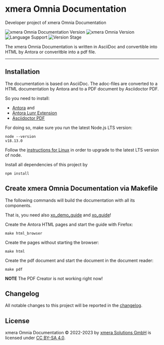 # xmera Omnia Documentation

Developer project of xmera Omnia Documentation

![xmera Omnia Documentation Version](https://img.shields.io/badge/xmera_Omnia_Documentation-1.6.0-red) ![xmera Omnia Version](https://img.shields.io/badge/xmera_Omnia-v4.4.z-blue) ![Language Support](https://img.shields.io/badge/Languages-de-green) ![Version Stage](https://img.shields.io/badge/Stage-release-important)

The xmera Omnia Documentation is written in AsciiDoc and convertible into HTML by Antora or converitble into a pdf file.

---

## Installation

The documentation is based on AsciiDoc. The adoc-files are converted to a HTML documentation by Antora and to a PDF document by Asciidoctor PDF.

So you need to install:

- [Antora](https://docs.antora.org/antora/latest/install/install-antora/) and
- [Antora Lunr Extension](https://gitlab.com/antora/antora-lunr-extension)
- [Asciidoctor PDF](https://asciidoctor.org/docs/asciidoctor-pdf/#install-the-published-gem)

For doing so, make sure you run the latest Node.js LTS version:

    node --version
    v18.13.0

Follow the [instructions for Linux](https://docs.antora.org/antora/latest/install/linux-requirements/#upgrade-node) in order to upgrade to the latest LTS version of node.

Install all dependencies of this project by

    npm install

## Create xmera Omnia Documentation via Makefile

The following commands will build the documentation with all its components.

That is, you need also [xo_demo_guide](https://github.com/xmera-circle/xo_demo_guide) and [xo_guide](https://github.com/xmera-circle/xo_guide)!

Create the Antora HTML pages and start the guide with Firefox:

    make html_browser

Create the pages without starting the browser:

    make html

Create the pdf document and start the document in the document reader:

    make pdf

**NOTE** The PDF Creator is not working right now!

## Changelog

All notable changes to this project will be reported in the [changelog](https://circle.xmera.de/projects/xmera-omnia-guide/repository/xo_guide/revisions/develop/entry//CHANGELOG.md).

## License

xmera Omnia Documentation © 2022-2023 by [xmera Solutions GmbH](https://xmera.de) is licensed under [CC BY-SA 4.0](https://creativecommons.org/licenses/by-sa/4.0/deed.en).
